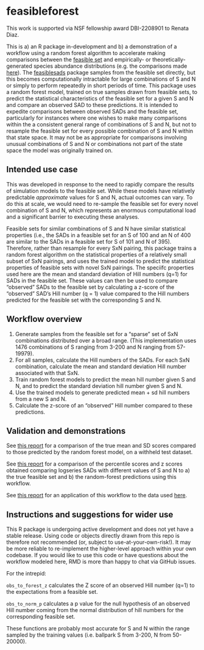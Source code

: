 feasibleforest
================

This work is supported via NSF fellowship award DBI-2208901 to Renata
Diaz.

This is a) an R package in-development and b) a demonstration of a
workflow using a random forest algorithm to accelerate making
comparisons between the [feasible
set](https://onlinelibrary.wiley.com/doi/10.1111/ele.12154) and
empirically- or theoretically-generated species abundance distributions
(e.g. the comparisons made
[here](https://github.com/diazrenata/sad-divergence)). The
[feasiblesads](https://github.com/diazrenata/feasiblesads) package
samples from the feasible set directly, but this becomes computationally
intractable for large combinations of S and N or simply to perform
repeatedly in short periods of time. This package uses a random forest
model, trained on true samples drawn from feasible sets, to predict the
statistical characteristics of the feasible set for a given S and N and
compare an observed SAD to these predictions. It is intended to expedite
comparisons between observed SADs and the feasible set, particularly for
instances where one wishes to make many comparisons within the a
consistent general range of combinations of S and N, but not to resample
the feasible set for every possible combination of S and N within that
state space. It may not be as appropriate for comparisons involving
unusual combinations of S and N or combinations not part of the state
space the model was originally trained on.

## Intended use case

This was developed in response to the need to rapidly compare the
results of simulation models to the feasible set. While these models
have relatively predictable *approximate* values for S and N, actual
outcomes can vary. To do this at scale, we would need to re-sample the
feasible set for every novel combination of S and N, which represents an
enormous computational load and a significant barrier to executing these
analyses.

Feasible sets for similar combinations of S and N have similar
statistical properties (i.e., the SADs in a feasible set for an S of 100
and an N of 400 are similar to the SADs in a feasible set for S of 101
and N of 395). Therefore, rather than resample for every SxN pairing,
this package trains a random forest algorithm on the statistical
properties of a relatively small subset of SxN pairings, and uses the
trained model to predict the statistical properties of feasible sets
with novel SxN pairings. The speciifc properties used here are the mean
and standard deviation of Hill numbers (q=1) for SADs in the feasible
set. These values can then be used to compare “observed” SADs to the
feasible set by calculating a z-score of the “observed” SAD’s Hill
number (q = 1) value compared to the Hill numbers predicted for the
feasible set with the corresponding S and N.

## Workflow overview

1.  Generate samples from the feasible set for a “sparse” set of SxN
    combinations distributed over a broad range. (This implementation
    uses 1476 combinations of S ranging from 3-200 and N ranging from
    57-19979).
2.  For all samples, calculate the Hill numbers of the SADs. For each
    SxN combination, calculate the mean and standard deviation Hill
    number associated with that SxN.
3.  Train random forest models to predict the mean hill number given S
    and N, and to predict the standard deviation hill number given S and
    N.
4.  Use the trained models to generate predicted mean + sd hill numbers
    from a new S and N.
5.  Calculate the z-score of an “observed” Hill number compared to these
    predictions.

## Validation and demonstrations

See [this
report](https://github.com/diazrenata/feasible-forest/blob/main/reports/comparing_rf_to_true.md)
for a comparison of the true mean and SD scores compared to those
predicted by the random forest model, on a withheld test dataset.

See [this
report](https://github.com/diazrenata/feasible-forest/blob/main/reports/report.md)
for a comparison of the percentile scores and z scores obtained
comparing logseries SADs with different values of S and N to a) the true
feasible set and b) the random-forest predictions using this workflow.

See [this
report](https://github.com/diazrenata/feasible-forest/blob/main/reports/all_di_comparison.md)
for an application of this workflow to the data used
[here](https://github.com/diazrenata/scadsanalysis).

## Instructions and suggestions for wider use

This R package is undergoing active development and does not yet have a
stable release. Using code or objects directly drawn from this repo is
therefore not recommended (or, subject to use-at-your-own-risk!). It may
be more reliable to re-implement the higher-level approach within your
own codebase. If you would like to use this code or have questions about
the workflow modeled here, RMD is more than happy to chat via GitHub
issues.

For the intrepid:

`obs_to_forest_z` calculates the Z score of an observed Hill number
(q=1) to the expectations from a feasible set.

`obs_to_norm_p` calculates a p value for the null hypothesis of an
observed Hill number coming from the normal distribution of hill numbers
for the corresponding feasible set.

These functions are probably most accurate for S and N within the range
sampled by the training values (i.e. ballpark S from 3-200, N from
50-20000).
